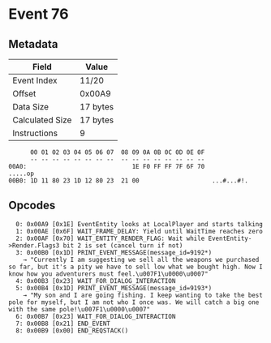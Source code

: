 # Event 76

## Metadata

| Field           | Value    |
|-----------------|----------|
| Event Index     | 11/20    |
| Offset          | 0x00A9   |
| Data Size       | 17 bytes |
| Calculated Size | 17 bytes |
| Instructions    | 9        |

```
      00 01 02 03 04 05 06 07  08 09 0A 0B 0C 0D 0E 0F
      -- -- -- -- -- -- -- --  -- -- -- -- -- -- -- --
00A0:                             1E F0 FF FF 7F 6F 70           .....op
00B0: 1D 11 80 23 1D 12 80 23  21 00                    ...#...#!.      
```

## Opcodes

```
  0: 0x00A9 [0x1E] EventEntity looks at LocalPlayer and starts talking
  1: 0x00AE [0x6F] WAIT_FRAME_DELAY: Yield until WaitTime reaches zero
  2: 0x00AF [0x70] WAIT_ENTITY_RENDER_FLAG: Wait while EventEntity->Render.Flags3 bit 2 is set (cancel turn if not)
  3: 0x00B0 [0x1D] PRINT_EVENT_MESSAGE(message_id=9192*)
    → "Currently I am suggesting we sell all the weapons we purchased so far, but it's a pity we have to sell low what we bought high. Now I know how you adventurers must feel.\u007F1\u0000\u0007"
  4: 0x00B3 [0x23] WAIT_FOR_DIALOG_INTERACTION
  5: 0x00B4 [0x1D] PRINT_EVENT_MESSAGE(message_id=9193*)
    → "My son and I are going fishing. I keep wanting to take the best pole for myself, but I am not who I once was. We will catch a big one with the same pole!\u007F1\u0000\u0007"
  6: 0x00B7 [0x23] WAIT_FOR_DIALOG_INTERACTION
  7: 0x00B8 [0x21] END_EVENT
  8: 0x00B9 [0x00] END_REQSTACK()
```
